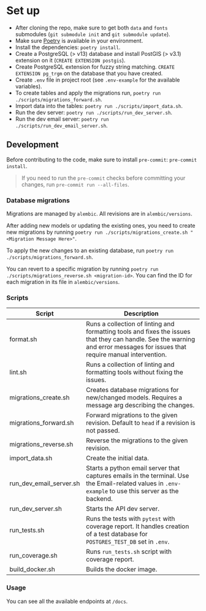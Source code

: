 # Set up

- After cloning the repo, make sure to get both `data` and `fonts` submodules (`git submodule init` and `git submodule update`).
- Make sure [Poetry](https://github.com/python-poetry/poetry) is available in your environment.
- Install the dependencies: `poetry install`.
- Create a PostgreSQL (> v13) database and install PostGIS (> v3.1) extension on it (`CREATE EXTENSION postgis`).
- Create PostgreSQL extension for fuzzy string matching. `CREATE EXTENSION pg_trgm` on the database that you have created.
- Create `.env` file in project root (see `.env-example` for the available variables).
- To create tables and apply the migrations run, `poetry run ./scripts/migrations_forward.sh`.
- Import data into the tables: `poetry run ./scripts/import_data.sh`.
- Run the dev server: `poetry run ./scripts/run_dev_server.sh`.
- Run the dev email server: `poetry run ./scripts/run_dev_email_server.sh`.

## Development

Before contributing to the code, make sure to install `pre-commit`: `pre-commit install`.

> If you need to run the `pre-commit` checks before committing your changes, run `pre-commit run --all-files`.

### Database migrations

Migrations are managed by `alembic`. All revisions are in `alembic/versions`.

After adding new models or updating the existing ones, you need to create new migrations by running `poetry run ./scripts/migrations_create.sh "<Migration Message Here>"`.

To apply the new changes to an existing database, run `poetry run ./scripts/migrations_forward.sh`.

You can revert to a specific migration by running `poetry run ./scripts/migrations_reverse.sh <migration-id>`. You can find the ID for each migration in its file in `alembic/versions`.

### Scripts

| Script                  | Description                                                                                                                                                                |
| ----------------------- | ---------------------------------------------------------------------------------------------------------------------------------------------------------------------------- |
| format.sh               | Runs a collection of linting and formatting tools and fixes the issues that they can handle. See the warning and error messages for issues that require manual intervention. |
| lint.sh                 | Runs a collection of linting and formatting tools without fixing the issues.                                                                                                 |
| migrations_create.sh    | Creates database migrations for new/changed models. Requires a message arg describing the changes.                                                                           |
| migrations_forward.sh   | Forward migrations to the given revision. Default to `head` if a revision is not passed.                                                                                     |
| migrations_reverse.sh   | Reverse the migrations to the given revision.                                                                                                                                |
| import_data.sh          | Create the initial data.                                                                                                                                                     |
| run_dev_email_server.sh | Starts a python email server that captures emails in the terminal. Use the Email-related values in `.env-example` to use this server as the backend.                         |
| run_dev_server.sh       | Starts the API dev server.                                                                                                                                                   |
| run_tests.sh            | Runs the tests with `pytest` with coverage report. It handles creation of a test database for `POSTGRES_TEST_DB` set in `.env`.                                              |
| run_coverage.sh         | Runs `run_tests.sh` script with coverage report.                                                                                                                             |
| build_docker.sh         | Builds the docker image.                                                                                                                                                     |

### Usage

You can see all the available endpoints at `/docs`.
